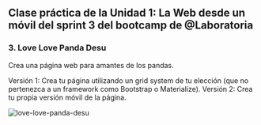## Clase práctica de la Unidad 1: La Web desde un móvil del sprint 3 del bootcamp de @Laboratoria

 ### 3. Love Love Panda Desu

 Crea una página web para amantes de los pandas.

Versión 1: Crea tu página utilizando un grid system de tu elección (que no pertenezca a un framework como Bootstrap o Materialize).
Versión 2: Crea tu propia versión móvil de la página.

 ![love-love-panda-desu](https://fotos.subefotos.com/7b5904e816197c407fb73aa8210c36b8o.png)

